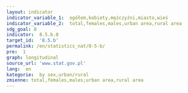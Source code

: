 ```yaml
---
layout: indicator
indicator_variable_1:  ogółem,kobiety,mężczyźni,miasto,wieś
indicator_variable_2:  total,females,males,urban area,rural area
sdg_goal: 8
indicator:  8.5.b.0
target_id:  '8.5.b'
permalink: /en/statistics_nat/8-5-b/
pre:  1
graph: longitudinal
source_url: 'www.stat.gov.pl'
lang:  en
kategorie:  by sex,urban/rural
zmienne: total,females,males;urban area,rural area
---
```

